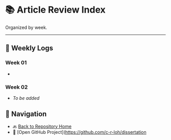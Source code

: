 # 📚 Article Review Index

Organized by week.

---

## 📅 Weekly Logs

### Week 01
-
### Week 02
- _To be added_



## 🧭 Navigation

- 🔙 [Back to Repository Home](../../README.md)
- 🔗 [Open GitHub Project](https://github.com/c-r-loh/dissertation

